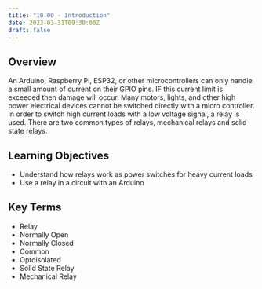 ```yaml
---
title: "10.00 - Introduction"
date: 2023-03-31T09:30:00Z
draft: false
---
```


## Overview

An Arduino, Raspberry Pi, ESP32, or other microcontrollers can only handle a small amount of current on their GPIO pins. IF this current limit is exceeded then damage will occur. Many motors, lights, and other high power electrical devices cannot be switched directly with a micro controller. In order to switch high current loads with a low voltage signal, a relay is used. There are two common types of relays, mechanical relays and solid state relays.

## Learning Objectives

- Understand how relays work as power switches for heavy current loads
- Use a relay in a circuit with an Arduino

## Key Terms

- Relay
- Normally Open
- Normally Closed
- Common
- Optoisolated
- Solid State Relay
- Mechanical Relay
